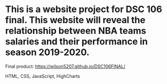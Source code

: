 # This is a website project for DSC 106 final. This website will reveal the relationship between NBA teams salaries and their performance in season 2019-2020.

Final product: https://wilson5207.github.io/DSC106FINAL/

HTML, CSS, JavaScript, HighCharts
